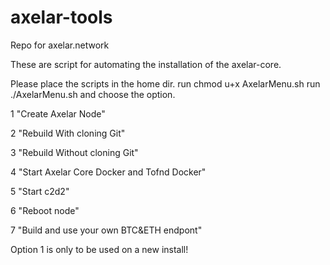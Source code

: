 # axelar-tools
Repo for axelar.network

These are script for automating the installation of the axelar-core.

Please place the scripts in the home dir.
run chmod u+x AxelarMenu.sh
run ./AxelarMenu.sh and choose the option.

1 "Create Axelar Node"

2 "Rebuild With cloning Git"

3 "Rebuild Without cloning Git"

4 "Start Axelar Core Docker and Tofnd Docker"

5 "Start c2d2"

6 "Reboot node"

7 "Build and use your own BTC&ETH endpont"

Option 1 is only to be used on a new install!
